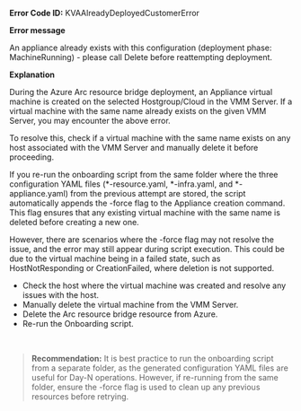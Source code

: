 **Error Code ID:** KVAAlreadyDeployedCustomerError

**Error message**

An appliance already exists with this configuration (deployment phase: MachineRunning) - please call Delete before reattempting deployment.

**Explanation**

During the Azure Arc resource bridge deployment, an Appliance virtual machine is created on the selected Hostgroup/Cloud in the VMM Server. If a virtual machine with the same name already exists on the given VMM Server, you may encounter the above error.

To resolve this, check if a virtual machine with the same name exists on any host associated with the VMM Server and manually delete it before proceeding.

If you re-run the onboarding script from the same folder where the three configuration YAML files (*-resource.yaml, *-infra.yaml, and *-appliance.yaml) from the previous attempt are stored, the script automatically appends the -force flag to the Appliance creation command. This flag ensures that any existing virtual machine with the same name is deleted before creating a new one.

However, there are scenarios where the -force flag may not resolve the issue, and the error may still appear during script execution. This could be due to the virtual machine being in a failed state, such as HostNotResponding or CreationFailed, where deletion is not supported.

- Check the host where the virtual machine was created and resolve any issues with the host.
- Manually delete the virtual machine from the VMM Server.
- Delete the Arc resource bridge resource from Azure.
- Re-run the Onboarding script.

<br>

> **Recommendation:**  It is best practice to run the onboarding script from a separate folder, as the generated configuration YAML files are useful for Day-N operations. However, if re-running from the same folder, ensure the -force flag is used to clean up any previous resources before retrying.
